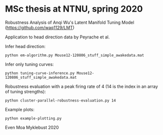 # MSc thesis at NTNU, spring 2020
Robustness Analysis of Anqi Wu's Latent Manifold Tuning Model (https://github.com/waq1129/LMT)

Application to head direction data by Peyrache et al. 

Infer head direction:

`python em-algorithm.py Mouse12-120806_stuff_simple_awakedata.mat`

Infer only tuning curves:

`python tuning-curve-inference.py Mouse12-120806_stuff_simple_awakedata.mat`

Robustness evaluation with a peak firing rate of 4 (14 is the index in an array of tuning strengths): 

`python cluster-parallel-robustness-evaluation.py 14`

Example plots:

`python example-plotting.py`

Even Moa Myklebust 2020
